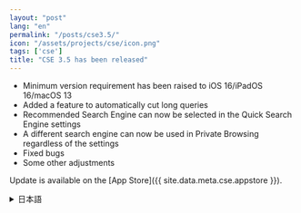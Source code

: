 ```yaml
---
layout: "post"
lang: "en"
permalink: "/posts/cse3.5/"
icon: "/assets/projects/cse/icon.png"
tags: ['cse']
title: "CSE 3.5 has been released"
---
```


- Minimum version requirement has been raised to iOS 16/iPadOS 16/macOS 13
- Added a feature to automatically cut long queries
- Recommended Search Engine can now be selected in the Quick Search Engine settings
- A different search engine can now be used in Private Browsing regardless of the settings
- Fixed bugs
- Some other adjustments

Update is available on the [App Store]({{ site.data.meta.cse.appstore }}).

<details lang="ja">
  <summary>日本語</summary>

- 最小バージョンがiOS 16/iPadOS 16/macOS 13に引き上げられました
- 長いクエリを自動でカットする機能を追加しました
- クイック検索エンジンも「おすすめの検索エンジン」を選択できるようになりました
- 設定に関わらずプライベートブラウズで別の検索エンジンを設定できるようになりました
- バグを修正しました
- その他いくつかの調整を行いました

アップデートは[App Store]({{ site.data.meta.cse.appstore }})で利用可能です。

</details>
